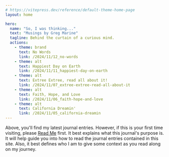 ```yaml
---
# https://vitepress.dev/reference/default-theme-home-page
layout: home

hero:
  name: "So, I was thinking..."
  text: "Musings by Greg Marine"
  tagline: Behind the curtain of a curious mind.
  actions:
    - theme: brand
      text: No Words
      link: /2024/11/12_no-words
    - theme: alt
      text: Happiest Day on Earth
      link: /2024/11/11_happiest-day-on-earth
    - theme: alt
      text: Extree Extree, read all about it!
      link: /2024/11/07_extree-extree-read-all-about-it
    - theme: alt
      text: Faith, Hope, and Love
      link: /2024/11/06_faith-hope-and-love
    - theme: alt
      text: California Dreamin'
      link: /2024/11/05_california-dreamin
---
```


Above, you'll find my latest journal entries. However, if this is your first time visiting, please [Read Me](read-me) first. It best explains what this journal's purpose is. It will help guide you into how to read the journal entries contained in this site. Also, it best defines who I am to give some context as you read along on my journey.